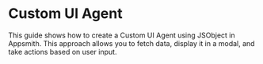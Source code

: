 # Custom UI Agent

This guide shows how to create a Custom UI Agent using JSObject in Appsmith. This approach allows you to fetch data, display it in a modal, and take actions based on user input. 